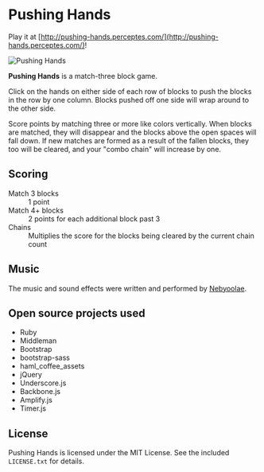 # Pushing Hands

Play it at [http://pushing-hands.perceptes.com/](http://pushing-hands.perceptes.com/)!

![Pushing Hands](https://raw.github.com/jimmycuadra/pushing-hands/master/pushing_hands.png "Pushing Hands")

**Pushing Hands** is a match-three block game.

Click on the hands on either side of each row of blocks to push the blocks in the row by one column. Blocks pushed off one side will wrap around to the other side.

Score points by matching three or more like colors vertically. When blocks are matched, they will disappear and the blocks above the open spaces will fall down. If new matches are formed as a result of the fallen blocks, they too will be cleared, and your "combo chain" will increase by one.

## Scoring

<dl>
  <dt>Match 3 blocks</dt>
  <dd>1 point</dd>
  <dt>Match 4+ blocks</dt>
  <dd>2 points for each additional block past 3</dd>
  <dt>Chains</dt>
  <dd>Multiplies the score for the blocks being cleared by the current chain count</dd>
</dl>

## Music

The music and sound effects were written and performed by [Nebyoolae](http://nebyoolae.com/).

## Open source projects used

* Ruby
* Middleman
* Bootstrap
* bootstrap-sass
* haml_coffee_assets
* jQuery
* Underscore.js
* Backbone.js
* Amplify.js
* Timer.js

## License

Pushing Hands is licensed under the MIT License. See the included `LICENSE.txt` for details.

